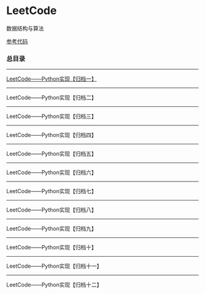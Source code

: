 # LeetCode
数据结构与算法

[参考代码](https://github.com/csujedihy/lc-all-solutions)
    

### 总目录

---
[LeetCode——Python实现【归档一】](https://blog.csdn.net/weixin_42247922/article/details/104168915)

---
LeetCode——Python实现【归档二】

---
LeetCode——Python实现【归档三】

---
LeetCode——Python实现【归档四】

---
LeetCode——Python实现【归档五】

---
LeetCode——Python实现【归档六】

---
LeetCode——Python实现【归档七】

---
LeetCode——Python实现【归档八】

---
LeetCode——Python实现【归档九】

---
LeetCode——Python实现【归档十】

---
LeetCode——Python实现【归档十一】

---
LeetCode——Python实现【归档十二】
